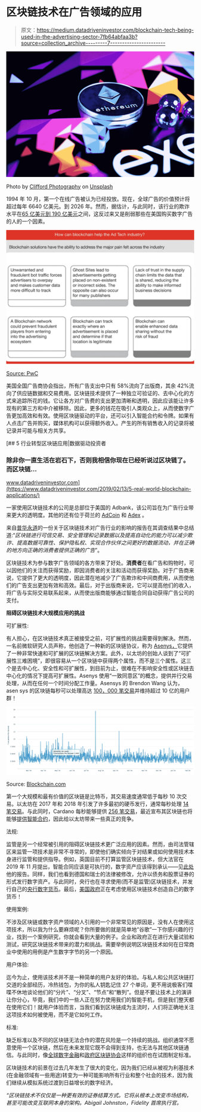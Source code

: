 # 区块链技术在广告领域的应用

> 原文：<https://medium.datadriveninvestor.com/blockchain-tech-being-used-in-the-advertising-sector-7fb64abfaa3b?source=collection_archive---------7----------------------->

![](img/9b7224e716a1517a3190fdb717be9925.png)

Photo by [Clifford Photography](https://unsplash.com/@cliffordgatewood?utm_source=medium&utm_medium=referral) on [Unsplash](https://unsplash.com?utm_source=medium&utm_medium=referral)

1994 年 10 月，第一个在线广告被认为已经投放。现在，全球广告的价值预计将超过每年 6640 亿美元。到 2026 年。然而，据估计，与此同时，该行业的欺诈水平在[65 亿美元到 190 亿美元](https://www.emarketer.com/content/five-charts-the-state-of-ad-fraud)之间，这反过来又是削弱那些在美国购买数字广告的人的一个因素。

![](img/01a986f19d031420d4de169c298ded5d.png)

[Source: PwC](https://www.pwc.com/us/en/industries/tmt/library/blockchain-in-advertising.html)

美国全国广告商协会指出，所有广告支出中只有 58%流向了出版商，其余 42%流向了供应链数据和交易费用。区块链技术提供了一种独立可验证的、去中心化的方式来追踪所花的钱。它让各方对广告费的支出更加清晰和透明，因此应该能让许多现有的第三方和中介被移除。因此，更多的钱花在吸引人类观众上，从而使数字广告更加高效和有效。使用区块链驱动的平台，还可以引入智能合约和令牌。如果有人点击广告并购买，媒体机构可以获得额外收入。产生的所有销售收入的记录将被记录并可能与相关方共享。

[](https://www.datadriveninvestor.com/2019/02/13/5-real-world-blockchain-applications/) [## 5 行业转型区块链应用|数据驱动投资者

### 除非你一直生活在岩石下，否则我相信你现在已经听说过区块链了。而区块链…

www.datadriveninvestor.com](https://www.datadriveninvestor.com/2019/02/13/5-real-world-blockchain-applications/) 

一家使用区块链技术的公司是总部位于美国的 Adbank，该公司旨在为广告行业带来更大的透明度。其他的还有位于荷兰的 [AdCoin](https://www.blockchainalmanac.com/marketing-and-advertising/adcoin/) 和 [Adex](https://www.adex.network/) 。

来自[普华永道](https://www.pwc.com/us/en/industries/tmt/library/blockchain-in-advertising.html)的一份关于区块链技术对广告行业的影响的报告在其调查结果中总结道:“*区块链进行可信交易、安全管理和记录数据以及提高自动化的能力可以减少欺诈、提高数据可靠性、保护隐私权、实现合作伙伴之间更好的数据流动，并在正确的地方向正确的消费者提供正确的广告*”。

区块链技术为参与数字广告领域的各方带来了好处。**消费者**在看广告和购物时，可以因他们的关注而获得奖励，即因消费者的关注和活动而获得奖励。对于广告商来说，它提供了更大的透明度，因此潜在地减少了广告欺诈和中间商费用，从而使他们的广告支出更加有效和高效。最后，对于出版商来说，它可以提高他们的收入，将广告与实际交易联系起来，从而使出版商能够通过智能合同自动获得广告公司的支付。

**阻碍区块链技术大规模应用的挑战**

可扩展性:

有人担心，在区块链技术真正被接受之前，可扩展性的挑战需要得到解决。然而，一名前微软研究人员声称，他创造了一种新的区块链协议，称为 [Asenys，](https://siliconangle.com/2020/01/30/asensys-unveils-high-performance-blockchain-designed-solve-scalability-problems/)它提供了一种非常快速和可扩展的区块链解决方案。此外，以太坊的创始人谈到了“可扩展性三难困境”，即很容易从一个区块链中获得两个属性，而不是三个属性。这三个是去中心化、安全性和可扩展性，到目前为止，很难在不影响安全性或区块链去中心化的情况下提高可扩展性。Asenys 使用“一致同意区”的概念，提供并行交易处理，从而在任何一个时间分配工作量。Asensys 的 Brendon Wang 认为，asen sys 的区块链每秒可以处理高达 [100，000 笔交易](https://siliconangle.com/2020/01/30/asensys-unveils-high-performance-blockchain-designed-solve-scalability-problems/)并维持超过 10 亿的用户群！

![](img/f94b297e40c2524e9796d7e8b5fb7f6f.png)

Source: [Blockchain.com](https://www.blockchain.com/en/charts/transactions-per-second?timespan=1year)

第一个大规模和最有价值的区块链是比特币，其交易速度通常低于每秒 10 次交易。以太坊在 2017 年和 2018 年引发了许多最初的硬币发行，通常每秒处理 [14 笔交易](https://coinsutra.com/transaction-speeds/)。与此同时，Cardano 每秒能够提供 [256 笔交易](https://www.bitdegree.org/tutorials/ada-coin/)，最近宣布其区块链也将能够[提供智能合约](https://www.crypto-news-flash.com/cardano-presents-eutxo-model-for-smart-contracts/)，因此给以太坊带来一些真正的竞争。

法规:

监管是另一个经常被引用的阻碍区块链技术更广泛应用的因素。然而，由司法管辖区来监管一项技术是非常不寻常的，即使他们确实倾向于对结果或如何使用技术本身进行监管和提供指导。例如，英国目前不打算监管区块链技术，但大法官在 2019 年 11 月提出，智能合同应该是可执行的，数字资产应该得到承认——见[此处](https://www.judiciary.uk/wp-content/uploads/2019/11/LegalStatementLaunch.GV_.2.pdf)他的报告。同样，我们也看到德国和瑞士的法律被修改，允许以债务和股票证券的形式发行数字资产。与此同时，央行也在寻求使用(而不是监管)区块链技术，并发行自己的[央行数字货币](https://www.forbes.com/sites/biserdimitrov/2020/02/06/why-central-bank-digital-currencies-are-the-killer-app-for-blockchain-in-2020/)。最后，[美国政府](https://www.coindesk.com/fed-reserve-is-researching-dlt-based-digital-dollar-says-governor)正在考虑使用区块链技术创造自己的数字货币！

使用案例:

不涉及区块链或数字资产领域的人引用的一个非常常见的原因是，没有人在使用这项技术，所以我为什么要麻烦呢？你所要做的就是简单地“谷歌”一下你感兴趣的行业，找到一个案例研究，你就会看到大量的例子。企业和政府正在进行大量试验和测试，研究区块链技术带来的潜力和挑战。需要举例说明区块链技术如何在日常商业中使用的用例是产生数字字节的另一个原因。

用户体验:

迄今为止，使用该技术并不是一种简单的用户友好的体验。与私人和公共区块链打交道的全部经历，冷热钱包，为你的私人钥匙记住 27 个单词，更不用说极客们喋喋不休地谈论他们的“分片”、“分叉”、“节点”和“散列”。但是不要让技术上的演讲让你分心，毕竟，我们中的一些人正在努力使用我们的智能手机，但是我们整天都在使用它们！就用户体验而言，当我们看到区块链成为主流时，人们将正确地关注这项技术如何被使用，而不是它如何工作。

标准:

缺乏标准以及不同的区块链无法合作的潜在风险是一个持续的挑战。组织通常不愿意使用一个区块链，然后在未来发现它既不会得到支持，也无法与其他区块链通信。与此同时，像[全球数字金融](https://www.gdf.io/)和[政府区块链协会](https://www.gbaglobal.org/)这样的组织也在试图制定标准。

区块链技术的前景在过去几年发生了很大的变化，因为我们已经从被视为利基技术(在金融领域有一些用途)转变为一种可能影响所有行业和整个社会的技术，因为我们继续从模拟系统过渡到日益增长的数字经济。

*“区块链技术不仅仅是一种更有效的证券结算方式。它将从根本上改变市场结构，甚至可能改变互联网本身的架构。Abigail Johnston，Fidelity 首席执行官。*